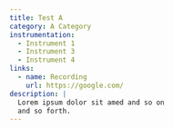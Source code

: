 ```yaml
---
title: Test A
category: A Category
instrumentation:
  - Instrument 1
  - Instrument 3
  - Instrument 4
links:
  - name: Recording
    url: https://google.com/
description: |
  Lorem ipsum dolor sit amed and so on
  and so forth.
---
```

